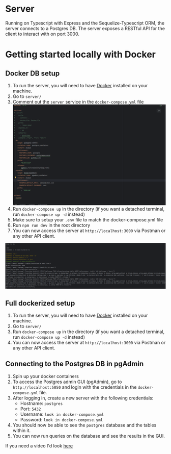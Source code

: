 # Server

Running on Typescript with Express and the Sequelize-Typescript ORM, the server connects to a Postgres DB. 
The server exposes a RESTful API for the client to interact with on port 3000.


# Getting started locally with Docker

## Docker DB setup
1. To run the server, you will need to have [Docker](https://www.docker.com/products/docker-desktop/) installed on your machine.
2. Go to `server/`
3. Comment out the `server` service in the `docker-compose.yml` file
![img_1.png](images/dockerDbLocalServerDockerCompose.png)
4. Run `docker-compose up` in the directory (if you want a detached terminal, run `docker-compose up -d` instead)
5. Make sure to setup your `.env` file to match the docker-compose.yml file 
6. Run `npm run dev` in the root directory
7. You can now access the server at `http://localhost:3000` via Postman or any other API client.

![img.png](images/dockerDbLocalServer.png)

## Full dockerized setup

1. To run the server, you will need to have [Docker](https://www.docker.com/products/docker-desktop/) installed on your machine.
2. Go to `server/` 
3. Run `docker-compose up` in the directory (if you want a detached terminal, run `docker-compose up -d` instead)
4. You can now access the server at `http://localhost:3000` via Postman or any other API client.

## Connecting to the Postgres DB in pgAdmin
1. Spin up your docker containers
2. To access the Postgres admin GUI (pgAdmin), go to `http://localhost:5050` and login with the credentials in the `docker-compose.yml` file.
3. After logging in, create a new server with the following credentials:
   - Hostname: `postgres`
   - Port: `5432`
   - Username: `look in docker-compose.yml`
   - Password: `look in docker-compose.yml`
4. You should now be able to see the `postgres` database and the tables within it.
5. You can now run queries on the database and see the results in the GUI. 

If you need a video I'd look [here](https://youtu.be/qrnQFzuAHTw?si=T6yJ4RH0Q_EplI7N&t=439)